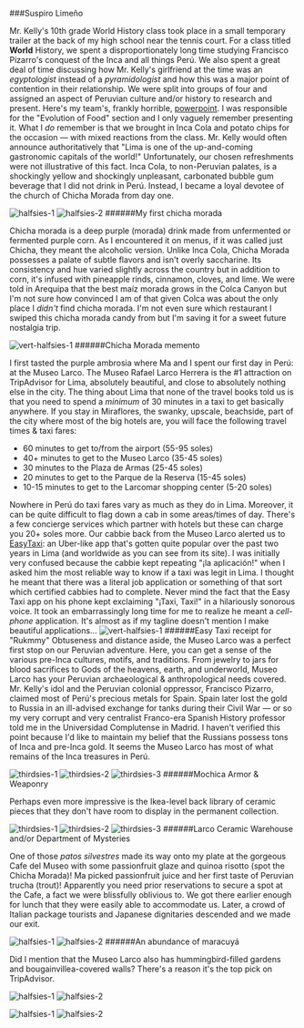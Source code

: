 ###Suspiro Limeño

Mr. Kelly's 10th grade World History class took place in a small temporary trailer at the back of my high school near the tennis court. For a class titled **World** History, we spent a disproportionately long time studying Francisco Pizarro's conquest of the Inca and all things Perú. We also spent a great deal of time discussing how Mr. Kelly's girlfriend at the time was an *egyptologist* instead of a *pyramidologist* and how this was a major point of contention in their relationship. We were split into groups of four and assigned an aspect of Peruvian culture and/or history to research and present. Here's my team's, frankly horrible, [powerpoint](/img/peru/peru-project.pdf). I was responsible for the "Evolution of Food" section and I only vaguely remember presenting it. What I *do* remember is that we brought in Inca Cola and potato chips for the occasion — with mixed reactions from the class. Mr. Kelly would often announce authoritatively that "Lima is one of the up-and-coming gastronomic capitals of the world!" Unfortunately, our chosen refreshments were not illustrative of this fact. Inca Cola, to non-Peruvian palates, is a shockingly yellow and shockingly unpleasant, carbonated bubble gum beverage that I did not drink in Perú. Instead, I became a loyal devotee of the church of Chicha Morada from day one.

![halfsies-1](/img/peru/chicha-lima.jpg)
![halfsies-2](/img/peru/lima-larco-chicha.jpg)
######My first chicha morada

Chicha morada is a deep purple (morada) drink made from unfermented or fermented purple corn. As I encountered it on menus, if it was called just Chicha, they meant the alcoholic version. Unlike Inca Cola, Chicha Morada possesses a palate of subtle flavors and isn't overly saccharine. Its consistency and hue varied slightly across the country but in addition to corn, it's infused with pineapple rinds, cinnamon, cloves, and lime. We were told in Arequipa that the best maíz morada grows in the Colca Canyon but I'm not sure how convinced I am of that given Colca was about the only place I *didn't* find chicha morada. I'm not even sure which restaurant I swiped this chicha morada candy from but I'm saving it for a sweet future nostalgia trip.

![vert-halfsies-1](/img/peru/chicha-dulce.jpg)
######Chicha Morada memento

I first tasted the purple ambrosia where Ma and I spent our first day in Perú: at the Museo Larco. The Museo Rafael Larco Herrera is the #1 attraction on TripAdvisor for Lima, absolutely beautiful, and close to absolutely nothing else in the city. The thing about Lima that none of the travel books told us is that you need to spend a *minimum* of 30 minutes in a taxi to get basically anywhere. If you stay in Miraflores, the swanky, upscale, beachside, part of the city where most of the big hotels are, you will face the following travel times & taxi fares:
* 60 minutes to get to/from the airport (55-95 soles)
* 40+ minutes to get to the Museo Larco (35-45 soles)
* 30 minutes to the Plaza de Armas (25-45 soles)
* 20 minutes to get to the Parque de la Reserva (15-45 soles)
* 10-15 minutes to get to the Larcomar shopping center (5-20 soles)

Nowhere in Perú do taxi fares vary as much as they do in Lima. Moreover, it can be quite difficult to flag down a cab in some areas/times of day. There's a few concierge services which partner with hotels but these can charge you 20+ soles more. Our cabbie back from the Museo Larco alerted us to [EasyTaxi](http://www.easytaxi.com/): an Uber-like app that's gotten quite popular over the past two years in Lima (and worldwide as you can see from its site). I was initially very confused because the cabbie kept repeating "&iexcl;la aplicación!" when I asked him the most reliable way to know if a taxi was legit in Lima. I thought he meant that there was a literal job application or something of that sort which certified cabbies had to complete. Never mind the fact that the Easy Taxi app on his phone kept exclaiming "&iexcl;Taxi, Taxi!" in a hilariously sonorous voice. It took an embarrassingly long time for me to realize he meant a *cell-phone* application. It's almost as if my tagline doesn't mention I make beautiful applications...
![vert-halfsies-1](/img/peru/lima-larco-easytaxi.jpg)
######Easy Taxi receipt for "Rukmmy"
Obtuseness and distance aside, the Museo Larco was a perfect first stop on our Peruvian adventure. Here, you can get a sense of the various pre-Inca cultures, motifs, and traditions. From jewelry to jars for blood sacrifices to Gods of the heavens, earth, and underworld, Museo Larco has your Peruvian archaeological & anthropological needs covered. Mr. Kelly's idol and the Peruvian colonial oppressor, Francisco Pizarro, claimed most of Perú's precious metals for Spain. Spain later lost the gold to Russia in an ill-advised exchange for tanks during their Civil War — or so my very corrupt and very centralist Franco-era Spanish History professor told me in the Universidad Complutense in Madrid. I haven't verified this point because I'd like to maintain my belief that the Russians possess tons of Inca and pre-Inca gold. It seems the Museo Larco has most of what remains of the Inca treasures in Perú.

![thirdsies-1](/img/peru/lima-larco-plates.jpg)
![thirdsies-2](/img/peru/lima-larco-armor.jpg)
![thirdsies-3](/img/peru/lima-larco-fish.jpg)
######Mochica Armor & Weaponry

Perhaps even more impressive is the Ikea-level back library of ceramic pieces that they don't have room to display in the permanent collection.

![thirdsies-1](/img/peru/lima-larco-ikea.jpg)
![thirdsies-2](/img/peru/lima-larco-deptomysteries.jpg)
![thirdsies-3](/img/peru/lima-larco-patos.jpg)
######Larco Ceramic Warehouse and/or Department of Mysteries

One of those *patos silvestres* made its way onto my plate at the gorgeous Cafe del Museo with some passionfruit glaze and quinoa risotto (spot the Chicha Morada)! Ma picked passionfruit juice and her first taste of Peruvian trucha (trout)! Apparently you need prior reservations to secure a spot at the Cafe, a fact we were blissfully oblivious to. We got there earlier enough for lunch that they were easily able to accommodate us. Later, a crowd of Italian package tourists and Japanese dignitaries descended and we made our exit.

![halfsies-1](/img/peru/lima-larco-pato.jpg)
![halfsies-2](/img/peru/lima-larco-ma-racuya.jpg)
######An abundance of maracuyá

Did I mention that the Museo Larco also has hummingbird-filled gardens and bougainvillea-covered walls? There's a reason it's the top pick on TripAdvisor.

![halfsies-1](/img/peru/lima-larco.jpg)
![halfsies-2](/img/peru/lima-larco-picaflor.jpg)

![halfsies-1](/img/peru/lima-larco-pigeon.jpg)
![halfsies-2](/img/peru/lima-larco-lamp.jpg)
